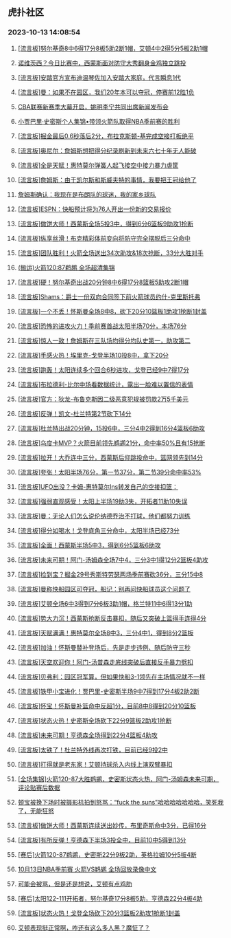 ## 虎扑社区 
### 2023-10-13 14:08:54

1. [[流言板]努尔基奇8中6得17分8板5助2断1帽，艾顿4中2得5分5板2助1帽](https://bbs.hupu.com/62457860.html)

2. [诺维茨西？今日比赛中，西蒙斯面对防守大秀翻身金鸡独立跳投](https://bbs.hupu.com/62454940.html)

3. [[流言板]安踏官方宣布迪温琴佐加入安踏大家庭，代言瞬息1代](https://bbs.hupu.com/62458099.html)

4. [[流言板]曼：如果不在园区，我们20年本可以夺冠，停赛前12胜1负](https://bbs.hupu.com/62457824.html)

5. [CBA联赛新赛季大幕开启，姚明李宁共同出席新闻发布会](https://bbs.hupu.com/62455900.html)

6. [小贾巴里·史密斯个人集锦•带领火箭队取得NBA季前赛的胜利](https://bbs.hupu.com/62456992.html)

7. [[流言板]掘金最后0.6秒落后2分，布拉克斯顿-基完成空接打板绝平](https://bbs.hupu.com/62456334.html)

8. [[流言板]奥尼尔：詹姆斯想把得分纪录刷新到未来六七十年无人能破](https://bbs.hupu.com/62456577.html)

9. [[流言板]全是天赋！惠特莫尔弹簧人起飞接空中接力暴力虐筐](https://bbs.hupu.com/62455528.html)

10. [[流言板]詹姆斯：由于凯尔斯和斯威夫特的事情，我要把王冠给他了](https://bbs.hupu.com/62453207.html)

11. [詹姆斯确认：我现在是布朗队的球迷，我的家乡球队](https://bbs.hupu.com/62457376.html)

12. [[流言板]ESPN：快船预计将为76人开出一份新的交易报价](https://bbs.hupu.com/62452735.html)

13. [[流言板]做饼大师！西蒙斯全场5投3中，得到6分6篮板9助攻1抢断](https://bbs.hupu.com/62455409.html)

14. [[流言板]纵享丝滑！布克精彩体前变向将防守完全摆脱后三分命中](https://bbs.hupu.com/62457655.html)

15. [[流言板]团队胜利！火箭全场送出34次助攻&18次抢断，33分大胜对手](https://bbs.hupu.com/62456314.html)

16. [(搬运)火箭120:87鹈鹕 全场超清集锦](https://bbs.hupu.com/62457026.html)

17. [[流言板]硬！努尔基奇出战20分钟8中6得17分8篮板5助攻2断1帽](https://bbs.hupu.com/62459059.html)

18. [[流言板]Shams：爵士一份双向合同签下前火箭球员约什-克里斯托弗](https://bbs.hupu.com/62452518.html)

19. [[流言板]一个不丢！怀斯曼全场8中8，砍下20分10篮板1助攻1抢断1封盖](https://bbs.hupu.com/62455189.html)

20. [[流言板]恐怖的进攻火力！季前赛首战太阳半场70分，本场76分](https://bbs.hupu.com/62457791.html)

21. [[流言板]惊人一致！詹姆斯在三队场均得分均队史第一，助攻第二](https://bbs.hupu.com/62452183.html)

22. [[流言板]手感火热！埃里克-戈登半场10投8中，拿下20分](https://bbs.hupu.com/62457722.html)

23. [[流言板]跑轰！太阳连续多个回合6秒进攻，戈登已经9中7得17分](https://bbs.hupu.com/62457488.html)

24. [[流言板]布拉德利-比尔中场看数据统计，露出一脸难以置信的表情](https://bbs.hupu.com/62459055.html)

25. [[流言板]官方：狄龙-布鲁克斯因二级恶意犯规被罚款2万5千美元](https://bbs.hupu.com/62452006.html)

26. [[流言板]反弹！凯文-杜兰特第2节砍下14分](https://bbs.hupu.com/62457706.html)

27. [[流言板]杜兰特出战20分钟，15投6中，三分4中2得到16分4篮板6助攻](https://bbs.hupu.com/62459062.html)

28. [[流言板]乌度卡MVP？火箭目前领先鹈鹕21分，命中率50%且有15抢断](https://bbs.hupu.com/62455097.html)

29. [[流言板]拉开！大乔连中三分，西蒙斯后仰跳投命中，篮网领先到14分](https://bbs.hupu.com/62453350.html)

30. [[流言板]夸张！太阳半场76分，第一节37分，第二节39分命中率53%](https://bbs.hupu.com/62457761.html)

31. [[流言板]UFO出没？卡姆-惠特莫尔Ins转发自己的空接扣篮：](https://bbs.hupu.com/62459417.html)

32. [[流言板]强弱直观感受！太阳上半场19助3失，开拓者11助10失误](https://bbs.hupu.com/62457895.html)

33. [[流言板]曼：无论人们怎么说伦纳德乔治不打球，他们都努力训练](https://bbs.hupu.com/62457987.html)

34. [[流言板]得分如喝水！戈登底角三分命中，太阳半场已经73分](https://bbs.hupu.com/62457593.html)

35. [[流言板]全面！西蒙斯半场5中3，得到6分5篮板6助攻](https://bbs.hupu.com/62453673.html)

36. [[流言板]未来可期！阿门-汤姆森全场7中4，三分3中1得12分2篮板4助攻](https://bbs.hupu.com/62456336.html)

37. [[流言板]捡到宝？掘金29号秀斯特劳瑟两场季前赛砍36分，三分15中8](https://bbs.hupu.com/62459155.html)

38. [[流言板]曼称快船园区可夺冠，船记：别再问快船球员这个问题了](https://bbs.hupu.com/62459557.html)

39. [[流言板]艾顿全场6中3得到7分6板3助1帽，格兰特11中6得13分1助](https://bbs.hupu.com/62459056.html)

40. [[流言板]势大力沉！西蒙斯抢断反击暴扣，随后又突破上篮得手连得4分](https://bbs.hupu.com/62452786.html)

41. [[流言板]天赋满满！惠特莫尔全场8中3，三分4中1，得到8分2篮板](https://bbs.hupu.com/62456363.html)

42. [[流言板]加油！怀斯曼替补登场后，先是走步违例、随后防守三秒](https://bbs.hupu.com/62452533.html)

43. [[流言板]天空欢迎你！阿门-汤普森走底线突破后直接反手暴力劈扣](https://bbs.hupu.com/62454797.html)

44. [[流言板]贝弗利：园区冠军算，但如果快船3-1领先在主场情况就不一样](https://bbs.hupu.com/62454565.html)

45. [[流言板]铁甲小宝进化！贾巴里-史密斯半场9中7得到17分4板2助2断](https://bbs.hupu.com/62454354.html)

46. [[流言板]怀宝！怀斯曼补篮命中反超1分，目前8中8得到20分10篮板](https://bbs.hupu.com/62454957.html)

47. [[流言板]状态火热！史密斯全场砍下22分9篮板2助攻1抢断](https://bbs.hupu.com/62456166.html)

48. [[流言板]未来可期！亨德森全场得到22分4篮板4助攻](https://bbs.hupu.com/62459051.html)

49. [[流言板]太铁了！杜兰特外线再次打铁，目前已经9投2中](https://bbs.hupu.com/62457105.html)

50. [[流言板]打得就是老东家！艾顿持球杀入内线上演双臂暴扣](https://bbs.hupu.com/62456217.html)

51. [[全场集锦]火箭120-87大胜鹈鹕，史密斯状态火热，阿门-汤姆森未来可期，评论贴赛后数据](https://bbs.hupu.com/62457900.html)

52. [顿宝被换下场时被摄影机拍到怒骂：“fuck the suns”哈哈哈哈哈哈哈，笑死我了，无能狂怒](https://bbs.hupu.com/62458888.html)

53. [[流言板]做饼大师！西蒙斯连续送出妙传，布里奇斯命中3分，已得16分](https://bbs.hupu.com/62453530.html)

54. [[流言板]有所反弹！亨德森下半场3投全中，目前10中5得到13分](https://bbs.hupu.com/62458285.html)

55. [[赛后]火箭120-87鹈鹕，史密斯22分9板2助，英格拉姆10分5板4断](https://bbs.hupu.com/62456149.html)

56. [10月13日NBA季前赛 火箭VS鹈鹕 全场回放录像中文](https://bbs.hupu.com/62456772.html)

57. [可能会被骂，但是还是想说，艾顿有点鸡肋](https://bbs.hupu.com/62457874.html)

58. [[赛后]太阳122-111开拓者，努尔基奇17分8板5助，亨德森22分4板4助](https://bbs.hupu.com/62459010.html)

59. [[流言板]状态火热！戈登全场砍下20分3篮板2助攻1抢断1封盖](https://bbs.hupu.com/62459044.html)

60. [艾顿表现挺正常啊，咋还有这么多人黑？魔怔了？](https://bbs.hupu.com/62458681.html)

